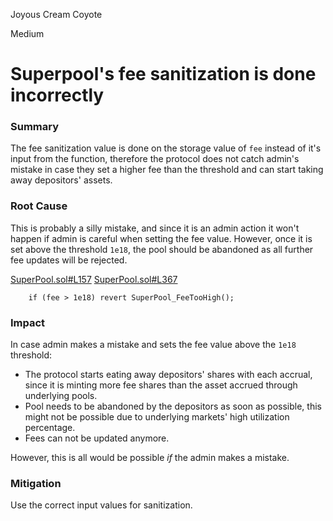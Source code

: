 Joyous Cream Coyote

Medium

# Superpool's fee sanitization is done incorrectly

### Summary
The fee sanitization value is done on the storage value of `fee` instead of it's input from the function, therefore the protocol does not catch admin's mistake in case they set a higher fee than the threshold and can start taking away depositors' assets.

### Root Cause
This is probably a silly mistake, and since it is an admin action it won't happen if admin is careful when setting the fee value. However, once it is set above the threshold `1e18`, the pool should be abandoned as all further fee updates will be rejected.

[SuperPool.sol#L157](https://github.com/sherlock-audit/2024-08-sentiment-v2/blob/0b472f4bffdb2c7432a5d21f1636139cc01561a5/protocol-v2/src/SuperPool.sol#L157)
[SuperPool.sol#L367](https://github.com/sherlock-audit/2024-08-sentiment-v2/blob/0b472f4bffdb2c7432a5d21f1636139cc01561a5/protocol-v2/src/SuperPool.sol#L367)
```solidity
    if (fee > 1e18) revert SuperPool_FeeTooHigh();
```

### Impact
In case admin makes a mistake and sets the fee value above the `1e18` threshold:
- The protocol starts eating away depositors' shares with each accrual, since it is minting more fee shares than the asset accrued through underlying pools.
- Pool needs to be abandoned by the depositors as soon as possible, this might not be possible due to underlying markets' high utilization percentage.
- Fees can not be updated anymore.

However, this is all would be possible _if_ the admin makes a mistake.

### Mitigation
Use the correct input values for sanitization.